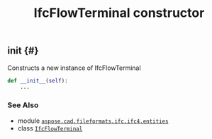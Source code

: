 ﻿---
title: IfcFlowTerminal constructor
second_title: Aspose.CAD for Python via .NET API References
description: 
type: docs
weight: 10
url: /python-net/aspose.cad.fileformats.ifc.ifc4.entities/ifcflowterminal/__init__/
is_root: false
---

## __init__ {#}

Constructs a new instance of IfcFlowTerminal



```python
def __init__(self):
    ...
```





### See Also
* module [`aspose.cad.fileformats.ifc.ifc4.entities`](../../)
* class [`IfcFlowTerminal`](/cad/python-net/aspose.cad.fileformats.ifc.ifc4.entities/ifcflowterminal)

